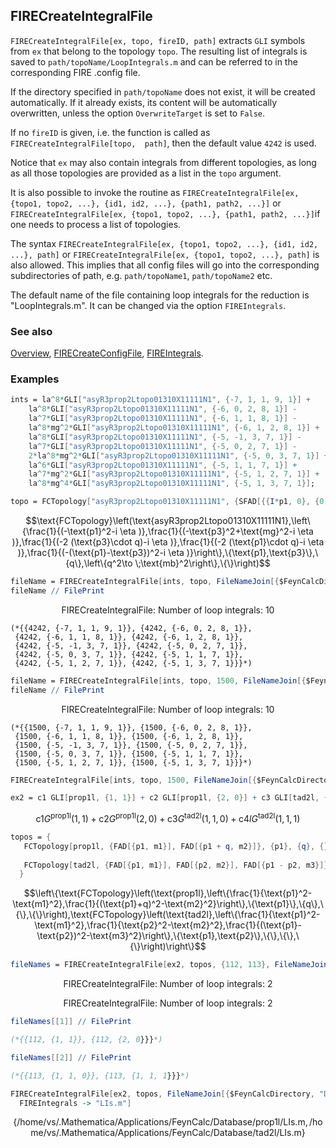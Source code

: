 ## FIRECreateIntegralFile

`FIRECreateIntegralFile[ex, topo, fireID, path]` extracts `GLI` symbols from `ex` that belong to the topology `topo`. The resulting list of integrals is saved to `path/topoName/LoopIntegrals.m` and can be referred to in the corresponding FIRE .config file.

If the directory specified in `path/topoName` does not exist, it will be created automatically. If it already exists, its content will be automatically overwritten, unless the option `OverwriteTarget` is set to `False`.

If no `fireID` is given, i.e. the function is called as `FIRECreateIntegralFile[topo,  path]`, then the default value `4242` is used.

Notice that `ex` may also contain integrals from different topologies, as long as all those topologies are provided as a list in the `topo` argument.

It is also possible to invoke  the routine as `FIRECreateIntegralFile[ex, {topo1, topo2, ...}, {id1, id2, ...}, {path1, path2, ...}]` or `FIRECreateIntegralFile[ex, {topo1, topo2, ...}, {path1, path2, ...}]`if one needs to process a list of topologies.

The syntax  `FIRECreateIntegralFile[ex, {topo1, topo2, ...}, {id1, id2, ...}, path]` or `FIRECreateIntegralFile[ex, {topo1, topo2, ...}, path]` is also allowed. This implies that all config files will go into the corresponding subdirectories of path, e.g. `path/topoName1`, `path/topoName2` etc.

The default name of the file containing loop integrals for the reduction is "LoopIntegrals.m". It can be changed via the option `FIREIntegrals`.

### See also

[Overview](Extra/FeynHelpers.md), [FIRECreateConfigFile](FIRECreateConfigFile.md), [FIREIntegrals](FIREIntegrals.md).

### Examples

```mathematica
ints = la^8*GLI["asyR3prop2Ltopo01310X11111N1", {-7, 1, 1, 9, 1}] + 
    la^8*GLI["asyR3prop2Ltopo01310X11111N1", {-6, 0, 2, 8, 1}] - 
    la^7*GLI["asyR3prop2Ltopo01310X11111N1", {-6, 1, 1, 8, 1}] - 
    la^8*mg^2*GLI["asyR3prop2Ltopo01310X11111N1", {-6, 1, 2, 8, 1}] + 
    la^8*GLI["asyR3prop2Ltopo01310X11111N1", {-5, -1, 3, 7, 1}] - 
    la^7*GLI["asyR3prop2Ltopo01310X11111N1", {-5, 0, 2, 7, 1}] - 
    2*la^8*mg^2*GLI["asyR3prop2Ltopo01310X11111N1", {-5, 0, 3, 7, 1}] + 
    la^6*GLI["asyR3prop2Ltopo01310X11111N1", {-5, 1, 1, 7, 1}] + 
    la^7*mg^2*GLI["asyR3prop2Ltopo01310X11111N1", {-5, 1, 2, 7, 1}] + 
    la^8*mg^4*GLI["asyR3prop2Ltopo01310X11111N1", {-5, 1, 3, 7, 1}];
```

```mathematica
topo = FCTopology["asyR3prop2Ltopo01310X11111N1", {SFAD[{{I*p1, 0}, {0, -1}, 1}], SFAD[{{I*p3, 0}, {-mg^2, -1}, 1}], SFAD[{{0, -2*p3 . q}, {0, -1}, 1}], SFAD[{{0, -2*p1 . q}, {0, -1}, 1}], SFAD[{{I*(p1 - p3), 0}, {0, -1}, 1}]}, {p1, p3}, {q}, {SPD[q, q] -> mb^2}, {}]
```

$$\text{FCTopology}\left(\text{asyR3prop2Ltopo01310X11111N1},\left\{\frac{1}{(-\text{p1}^2-i \eta )},\frac{1}{(-\text{p3}^2+\text{mg}^2-i \eta )},\frac{1}{(-2 (\text{p3}\cdot q)-i \eta )},\frac{1}{(-2 (\text{p1}\cdot q)-i \eta )},\frac{1}{(-(\text{p1}-\text{p3})^2-i \eta )}\right\},\{\text{p1},\text{p3}\},\{q\},\left\{q^2\to \;\text{mb}^2\right\},\{\}\right)$$

```mathematica
fileName = FIRECreateIntegralFile[ints, topo, FileNameJoin[{$FeynCalcDirectory, "Database"}]];
fileName // FilePrint
```

$$\text{FIRECreateIntegralFile: Number of loop integrals: }10$$

```
(*{{4242, {-7, 1, 1, 9, 1}}, {4242, {-6, 0, 2, 8, 1}}, 
 {4242, {-6, 1, 1, 8, 1}}, {4242, {-6, 1, 2, 8, 1}}, 
 {4242, {-5, -1, 3, 7, 1}}, {4242, {-5, 0, 2, 7, 1}}, 
 {4242, {-5, 0, 3, 7, 1}}, {4242, {-5, 1, 1, 7, 1}}, 
 {4242, {-5, 1, 2, 7, 1}}, {4242, {-5, 1, 3, 7, 1}}}*)
```

```mathematica
fileName = FIRECreateIntegralFile[ints, topo, 1500, FileNameJoin[{$FeynCalcDirectory, "Database"}]];
fileName // FilePrint
```

$$\text{FIRECreateIntegralFile: Number of loop integrals: }10$$

```
(*{{1500, {-7, 1, 1, 9, 1}}, {1500, {-6, 0, 2, 8, 1}}, 
 {1500, {-6, 1, 1, 8, 1}}, {1500, {-6, 1, 2, 8, 1}}, 
 {1500, {-5, -1, 3, 7, 1}}, {1500, {-5, 0, 2, 7, 1}}, 
 {1500, {-5, 0, 3, 7, 1}}, {1500, {-5, 1, 1, 7, 1}}, 
 {1500, {-5, 1, 2, 7, 1}}, {1500, {-5, 1, 3, 7, 1}}}*)
```

```mathematica
FIRECreateIntegralFile[ints, topo, 1500, FileNameJoin[{$FeynCalcDirectory, "Database"}], FCVerbose -> -1];
```

```mathematica
ex2 = c1 GLI[prop1l, {1, 1}] + c2 GLI[prop1l, {2, 0}] + c3 GLI[tad2l, {1, 1, 0}] + c4 GLI[tad2l, {1, 1, 1}] l
```

$$\text{c1} G^{\text{prop1l}}(1,1)+\text{c2} G^{\text{prop1l}}(2,0)+\text{c3} G^{\text{tad2l}}(1,1,0)+\text{c4} l G^{\text{tad2l}}(1,1,1)$$

```mathematica
topos = {
   FCTopology[prop1l, {FAD[{p1, m1}], FAD[{p1 + q, m2}]}, {p1}, {q}, {}, {}], 
   
   FCTopology[tad2l, {FAD[{p1, m1}], FAD[{p2, m2}], FAD[{p1 - p2, m3}]}, {p1, p2}, {}, {}, {}] 
  }
```

$$\left\{\text{FCTopology}\left(\text{prop1l},\left\{\frac{1}{\text{p1}^2-\text{m1}^2},\frac{1}{(\text{p1}+q)^2-\text{m2}^2}\right\},\{\text{p1}\},\{q\},\{\},\{\}\right),\text{FCTopology}\left(\text{tad2l},\left\{\frac{1}{\text{p1}^2-\text{m1}^2},\frac{1}{\text{p2}^2-\text{m2}^2},\frac{1}{(\text{p1}-\text{p2})^2-\text{m3}^2}\right\},\{\text{p1},\text{p2}\},\{\},\{\},\{\}\right)\right\}$$

```mathematica
fileNames = FIRECreateIntegralFile[ex2, topos, {112, 113}, FileNameJoin[{$FeynCalcDirectory, "Database"}]];
```

$$\text{FIRECreateIntegralFile: Number of loop integrals: }2$$

$$\text{FIRECreateIntegralFile: Number of loop integrals: }2$$

```mathematica
fileNames[[1]] // FilePrint

(*{{112, {1, 1}}, {112, {2, 0}}}*)
```

```mathematica
fileNames[[2]] // FilePrint

(*{{113, {1, 1, 0}}, {113, {1, 1, 1}}}*)
```

```mathematica
FIRECreateIntegralFile[ex2, topos, FileNameJoin[{$FeynCalcDirectory, "Database"}], FCVerbose -> -1, 
  FIREIntegrals -> "LIs.m"]
```

$$\{\text{/home/vs/.Mathematica/Applications/FeynCalc/Database/prop1l/LIs.m},\text{/home/vs/.Mathematica/Applications/FeynCalc/Database/tad2l/LIs.m}\}$$
